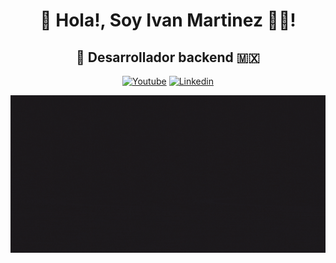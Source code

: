 <div align="center">

<h1>👋 Hola!, Soy Ivan Martinez 👨‍💻!</h1>
<h2>🚀 Desarrollador <strong>backend</strong> 🇲🇽</h2>

[![Youtube](https://img.shields.io/badge/youtube-red?style=for-the-badge&logo=youtube&logoColor=white)](https://www.youtube.com/@igmr_)
[![Linkedin](https://img.shields.io/badge/linkedin-0077B5?style=for-the-badge&logo=linkedin&logoColor=white)](https://www.linkedin.com/in/igmr)

![Banner](./assets/banner.gif)
